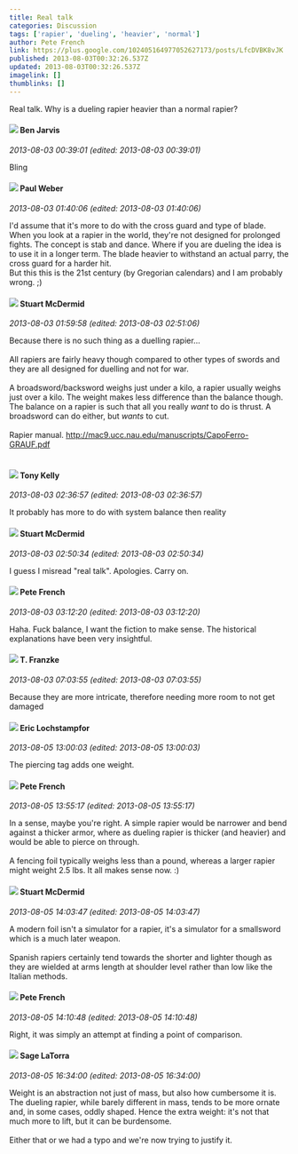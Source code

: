 ```yaml
---
title: Real talk
categories: Discussion
tags: ['rapier', 'dueling', 'heavier', 'normal']
author: Pete French
link: https://plus.google.com/102405164977052627173/posts/LfcDVBK8vJK
published: 2013-08-03T00:32:26.537Z
updated: 2013-08-03T00:32:26.537Z
imagelink: []
thumblinks: []
---
```


Real talk. Why is a dueling rapier heavier than a normal rapier? 
<div id='comment z13gdvrgzoy2uzmfp23svhhogmzidxwub'>
  <h4><img src='{{site.baseurl}}//images/avatars/105095951838305103055_photo.jpg'> Ben Jarvis</h4>
      <p><cite>2013-08-03 00:39:01 (edited: 2013-08-03 00:39:01)</cite></p>
        <p>Bling</p>
</div>
        

<div id='comment z13gdvrgzoy2uzmfp23svhhogmzidxwub'>
  <h4><img src='{{site.baseurl}}//images/avatars/102842901273986999928_photo.jpg'> Paul Weber</h4>
      <p><cite>2013-08-03 01:40:06 (edited: 2013-08-03 01:40:06)</cite></p>
        <p>I&#39;d assume that it&#39;s more to do with the cross guard and type of blade. When you look at a rapier in the world, they&#39;re not designed for prolonged fights. The concept is stab and dance. Where if you are dueling the idea is to use it in a longer term. The blade heavier to withstand an actual parry, the cross guard for a harder hit. <br />But this this is the 21st century (by Gregorian calendars) and I am probably wrong. ;)</p>
</div>
        

<div id='comment z13gdvrgzoy2uzmfp23svhhogmzidxwub'>
  <h4><img src='{{site.baseurl}}//images/avatars/106869300898899999469_photo.jpg'> Stuart McDermid</h4>
      <p><cite>2013-08-03 01:59:58 (edited: 2013-08-03 02:51:06)</cite></p>
        <p>Because there is no such thing as a duelling rapier...<br /><br />All rapiers are fairly heavy though compared to other types of swords and they are all designed for duelling and not for war.  <br /><br />A broadsword/backsword weighs just under a kilo, a rapier usually weighs just over a kilo. The weight makes less difference than the balance though. The balance on a rapier is such that all you really <i>want</i> to do is thrust. A broadsword can do either, but <i>wants</i> to cut. <br /><br />Rapier manual. <a href="http://mac9.ucc.nau.edu/manuscripts/CapoFerro-GRAUF.pdf" class="ot-anchor">http://mac9.ucc.nau.edu/manuscripts/CapoFerro-GRAUF.pdf</a><br /><br /></p>
</div>
        

<div id='comment z13gdvrgzoy2uzmfp23svhhogmzidxwub'>
  <h4><img src='{{site.baseurl}}//images/avatars/100994942638737609022_photo.jpg'> Tony Kelly</h4>
      <p><cite>2013-08-03 02:36:57 (edited: 2013-08-03 02:36:57)</cite></p>
        <p>It probably has more to do with system balance then reality</p>
</div>
        

<div id='comment z13gdvrgzoy2uzmfp23svhhogmzidxwub'>
  <h4><img src='{{site.baseurl}}//images/avatars/106869300898899999469_photo.jpg'> Stuart McDermid</h4>
      <p><cite>2013-08-03 02:50:34 (edited: 2013-08-03 02:50:34)</cite></p>
        <p>I guess I misread &quot;real talk&quot;. Apologies. Carry on.</p>
</div>
        

<div id='comment z13gdvrgzoy2uzmfp23svhhogmzidxwub'>
  <h4><img src='{{site.baseurl}}//images/avatars/102405164977052627173_photo.jpg'> Pete French</h4>
      <p><cite>2013-08-03 03:12:20 (edited: 2013-08-03 03:12:20)</cite></p>
        <p>Haha. Fuck balance, I want the fiction to make sense. The historical explanations have been very insightful.</p>
</div>
        

<div id='comment z13gdvrgzoy2uzmfp23svhhogmzidxwub'>
  <h4><img src='{{site.baseurl}}//images/avatars/110330901807759406775_photo.jpg'> T. Franzke</h4>
      <p><cite>2013-08-03 07:03:55 (edited: 2013-08-03 07:03:55)</cite></p>
        <p>Because they are more intricate, therefore needing more room to not get damaged</p>
</div>
        

<div id='comment z13gdvrgzoy2uzmfp23svhhogmzidxwub'>
  <h4><img src='{{site.baseurl}}//images/avatars/104811112088336879051_photo.jpg'> Eric Lochstampfor</h4>
      <p><cite>2013-08-05 13:00:03 (edited: 2013-08-05 13:00:03)</cite></p>
        <p>The piercing tag adds one weight.</p>
</div>
        

<div id='comment z13gdvrgzoy2uzmfp23svhhogmzidxwub'>
  <h4><img src='{{site.baseurl}}//images/avatars/102405164977052627173_photo.jpg'> Pete French</h4>
      <p><cite>2013-08-05 13:55:17 (edited: 2013-08-05 13:55:17)</cite></p>
        <p>In a sense, maybe you&#39;re right. A simple rapier would be narrower and bend against a thicker armor, where as dueling rapier is thicker (and heavier) and would be able to pierce on through.<br /><br />A fencing foil typically weighs less than a pound, whereas a larger rapier might weight 2.5 lbs. It all makes sense now. :)</p>
</div>
        

<div id='comment z13gdvrgzoy2uzmfp23svhhogmzidxwub'>
  <h4><img src='{{site.baseurl}}//images/avatars/106869300898899999469_photo.jpg'> Stuart McDermid</h4>
      <p><cite>2013-08-05 14:03:47 (edited: 2013-08-05 14:03:47)</cite></p>
        <p>A modern foil isn&#39;t a simulator for a rapier, it&#39;s a simulator for a smallsword which is a much later weapon.<br /><br />Spanish rapiers certainly tend towards the shorter and lighter though as they are wielded at arms length at shoulder level rather than low like the Italian methods.</p>
</div>
        

<div id='comment z13gdvrgzoy2uzmfp23svhhogmzidxwub'>
  <h4><img src='{{site.baseurl}}//images/avatars/102405164977052627173_photo.jpg'> Pete French</h4>
      <p><cite>2013-08-05 14:10:48 (edited: 2013-08-05 14:10:48)</cite></p>
        <p>Right, it was simply an attempt at finding a point of comparison.</p>
</div>
        

<div id='comment z13gdvrgzoy2uzmfp23svhhogmzidxwub'>
  <h4><img src='{{site.baseurl}}//images/avatars/117415966179711277938_photo.jpg'> Sage LaTorra</h4>
      <p><cite>2013-08-05 16:34:00 (edited: 2013-08-05 16:34:00)</cite></p>
        <p>Weight is an abstraction not just of mass, but also how cumbersome it is. The dueling rapier, while barely different in mass, tends to be more ornate and, in some cases, oddly shaped. Hence the extra weight: it&#39;s not that much more to lift, but it can be burdensome.<br /><br />Either that or we had a typo and we&#39;re now trying to justify it.</p>
</div>
        